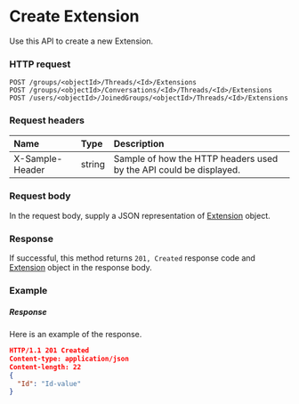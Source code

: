# Create Extension

Use this API to create a new Extension.
### HTTP request
```http
POST /groups/<objectId>/Threads/<Id>/Extensions
POST /groups/<objectId>/Conversations/<Id>/Threads/<Id>/Extensions
POST /users/<objectId>/JoinedGroups/<objectId>/Threads/<Id>/Extensions

```
### Request headers
| Name       | Type | Description|
|:---------------|:--------|:----------|
| X-Sample-Header  | string  | Sample of how the HTTP headers used by the API could be displayed.|

### Request body
In the request body, supply a JSON representation of [Extension](../resources/extension.md) object.


### Response
If successful, this method returns `201, Created` response code and [Extension](../resources/extension.md) object in the response body.

### Example
##### Response
Here is an example of the response.
```json
HTTP/1.1 201 Created
Content-type: application/json
Content-length: 22
{
  "Id": "Id-value"
}
```

<!-- uuid: 11257031-bca9-4212-b5c0-a48c3a17c01a
2015-10-09 18:28:46 UTC -->